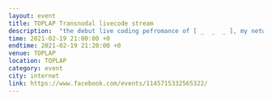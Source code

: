 ```yaml
---
layout: event
title: TOPLAP Transnodal livecode stream
description:  "the debut live coding pefromance of [ _  _  _ ], my network music ensemble with Jia Liu and Shuoxin Tan"
time: 2021-02-19 21:00:00 +0
endtime: 2021-02-19 21:20:00 +0
venue: TOPLAP
location: TOPLAP
category: event
city: internet
link: https://www.facebook.com/events/1145715332565322/
---
```

